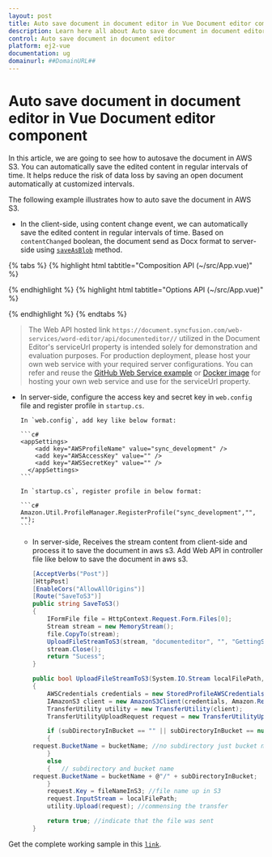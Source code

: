 ```yaml
---
layout: post
title: Auto save document in document editor in Vue Document editor component | Syncfusion
description: Learn here all about Auto save document in document editor in Syncfusion Vue Document editor component of Syncfusion Essential JS 2 and more.
control: Auto save document in document editor 
platform: ej2-vue
documentation: ug
domainurl: ##DomainURL##
---
```


# Auto save document in document editor in Vue Document editor component

In this article, we are going to see how to autosave the document in AWS S3. You can automatically save the edited content in regular intervals of time. It helps reduce the risk of data loss by saving an open document automatically at customized intervals.

The following example illustrates how to auto save the document in AWS S3.

* In the client-side, using content change event, we can automatically save the edited content in regular intervals of time. Based on `contentChanged` boolean, the document send as Docx format to server-side using [`saveAsBlob`](https://ej2.syncfusion.com/vue/documentation/api/document-editor/#saveasblob) method.

{% tabs %}
{% highlight html tabtitle="Composition API (~/src/App.vue)" %}

<template>
  <div id="app">
    <ejs-documenteditorcontainer ref='container' :serviceUrl='serviceUrl' v-on:created="onCreated"
      v-on:contentChange="contentChangeEvent" height="590px" id='container'
      :enableToolbar='true'></ejs-documenteditorcontainer>
  </div>
</template>
<script setup>
import { DocumentEditorContainerComponent as EjsDocumenteditorcontainer, Toolbar } from '@syncfusion/ej2-vue-documenteditor';
import { provide, ref } from 'vue';

const container = ref(null);
const serviceUrl = 'https://document.syncfusion.com/web-services/word-editor/api/documenteditor//';
const contentChanged = ref(false);

//Inject require modules.
provide('DocumentEditorContainer', [Toolbar]);

const contentChangeEvent = function () {
  contentChanged.value = true;
}
const onCreated = function () {
  setInterval(() => {
    if (contentChanged.value) {
      //You can save the document as below
      container.value.ej2Instances.documentEditor
        .saveAsBlob('Docx')
        .then((blob) => {
          console.log('Saved sucessfully');
          let exportedDocument = blob;
          //Now, save the document where ever you want.
          let formData = new FormData();
          formData.append('fileName', 'sample.docx');
          formData.append('data', exportedDocument);
          /* tslint:disable */
          var req = new XMLHttpRequest();
          // Replace your running Url here
          req.open(
            'POST',
            'http://localhost:62869/api/documenteditor/SaveToS3',
            true
          );
          req.onreadystatechange = () => {
            if (req.readyState === 4) {
              if (req.status === 200 || req.status === 304) {
                console.log('Saved sucessfully');
              }
            }
          };
          req.send(formData);
        });
      contentChanged.value = false;
    }
  }, 1000);
}
</script>

{% endhighlight %}
{% highlight html tabtitle="Options API (~/src/App.vue)" %}

<template>
  <div id="app">
    <ejs-documenteditorcontainer ref='container' :serviceUrl='serviceUrl' v-on:created="onCreated"
      v-on:contentChange="contentChangeEvent" height="590px" id='container'
      :enableToolbar='true'></ejs-documenteditorcontainer>
  </div>
</template>
<script>
import { DocumentEditorContainerComponent, Toolbar } from '@syncfusion/ej2-vue-documenteditor';

export default {
  components: {
    'ejs-documenteditorcontainer': DocumentEditorContainerComponent
  },
  data() {
    return {
      serviceUrl: 'https://document.syncfusion.com/web-services/word-editor/api/documenteditor//',
      contentChanged: false
    };
  },
  provide: {
    //Inject require modules.
    DocumentEditorContainer: [Toolbar]
  },
  methods: {
    contentChangeEvent: function () {
      this.contentChanged = true;
    },
    onCreated: function () {
      setInterval(() => {
        if (this.contentChanged) {
          //You can save the document as below
          this.$refs.container.ej2Instances.documentEditor
            .saveAsBlob('Docx')
            .then((blob) => {
              console.log('Saved sucessfully');
              let exportedDocument = blob;
              //Now, save the document where ever you want.
              let formData = new FormData();
              formData.append('fileName', 'sample.docx');
              formData.append('data', exportedDocument);
              /* tslint:disable */
              var req = new XMLHttpRequest();
              // Replace your running Url here
              req.open(
                'POST',
                'http://localhost:62869/api/documenteditor/SaveToS3',
                true
              );
              req.onreadystatechange = () => {
                if (req.readyState === 4) {
                  if (req.status === 200 || req.status === 304) {
                    console.log('Saved sucessfully');
                  }
                }
              };
              req.send(formData);
            });
          this.contentChanged = false;
        }
      }, 1000);
    },
  },
};
</script>

{% endhighlight %}
{% endtabs %}

> The Web API hosted link `https://document.syncfusion.com/web-services/word-editor/api/documenteditor//` utilized in the Document Editor's serviceUrl property is intended solely for demonstration and evaluation purposes. For production deployment, please host your own web service with your required server configurations. You can refer and reuse the [GitHub Web Service example](https://github.com/SyncfusionExamples/EJ2-DocumentEditor-WebServices) or [Docker image](https://hub.docker.com/r/syncfusion/word-processor-server) for hosting your own web service and use for the serviceUrl property.

* In server-side, configure the access key and secret key in `web.config` file and register profile in `startup.cs`.

      In `web.config`, add key like below format:

      ```c#
      <appSettings>
          <add key="AWSProfileName" value="sync_development" />
          <add key="AWSAccessKey" value="" />
          <add key="AWSSecretKey" value="" />
        </appSettings>
      ```

      In `startup.cs`, register profile in below format:

      ```c#
      Amazon.Util.ProfileManager.RegisterProfile("sync_development","", "");
      ```

  * In server-side, Receives the stream content from client-side and process it to save the document in aws s3. Add Web API in controller file like below to save the document in aws s3.

      ```c#
      [AcceptVerbs("Post")]
      [HttpPost]
      [EnableCors("AllowAllOrigins")]
      [Route("SaveToS3")]
      public string SaveToS3()
      {
          IFormFile file = HttpContext.Request.Form.Files[0];
          Stream stream = new MemoryStream();
          file.CopyTo(stream);
          UploadFileStreamToS3(stream, "documenteditor", "", "GettingStarted.docx");
          stream.Close();
          return "Sucess";
      }

      public bool UploadFileStreamToS3(System.IO.Stream localFilePath, string bucketName, string subDirectoryInBucket, string fileNameInS3)
      {
          AWSCredentials credentials = new StoredProfileAWSCredentials("sync_development");
          IAmazonS3 client = new AmazonS3Client(credentials, Amazon.RegionEndpoint.USEast1);
          TransferUtility utility = new TransferUtility(client);
          TransferUtilityUploadRequest request = new TransferUtilityUploadRequest();

          if (subDirectoryInBucket == "" || subDirectoryInBucket == null)
          {
      request.BucketName = bucketName; //no subdirectory just bucket name  
          }
          else
          {   // subdirectory and bucket name  
      request.BucketName = bucketName + @"/" + subDirectoryInBucket;
          }
          request.Key = fileNameInS3; //file name up in S3  
          request.InputStream = localFilePath;
          utility.Upload(request); //commensing the transfer  

          return true; //indicate that the file was sent  
      }
      ```

Get the complete working sample in this [`link`](https://github.com/SyncfusionExamples/Auto-Save-documents-in-Word-Processor).